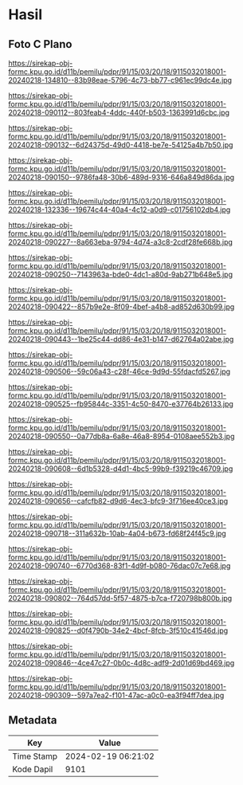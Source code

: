 # Hasil

## Foto C Plano

https://sirekap-obj-formc.kpu.go.id/d11b/pemilu/pdpr/91/15/03/20/18/9115032018001-20240218-134810--83b98eae-5796-4c73-bb77-c961ec99dc4e.jpg

https://sirekap-obj-formc.kpu.go.id/d11b/pemilu/pdpr/91/15/03/20/18/9115032018001-20240218-090112--803feab4-4ddc-440f-b503-1363991d6cbc.jpg

https://sirekap-obj-formc.kpu.go.id/d11b/pemilu/pdpr/91/15/03/20/18/9115032018001-20240218-090132--6d24375d-49d0-4418-be7e-54125a4b7b50.jpg

https://sirekap-obj-formc.kpu.go.id/d11b/pemilu/pdpr/91/15/03/20/18/9115032018001-20240218-090150--9786fa48-30b6-489d-9316-646a849d86da.jpg

https://sirekap-obj-formc.kpu.go.id/d11b/pemilu/pdpr/91/15/03/20/18/9115032018001-20240218-132336--19674c44-40a4-4c12-a0d9-c01756102db4.jpg

https://sirekap-obj-formc.kpu.go.id/d11b/pemilu/pdpr/91/15/03/20/18/9115032018001-20240218-090227--8a663eba-9794-4d74-a3c8-2cdf28fe668b.jpg

https://sirekap-obj-formc.kpu.go.id/d11b/pemilu/pdpr/91/15/03/20/18/9115032018001-20240218-090250--7143963a-bde0-4dc1-a80d-9ab271b648e5.jpg

https://sirekap-obj-formc.kpu.go.id/d11b/pemilu/pdpr/91/15/03/20/18/9115032018001-20240218-090422--857b9e2e-8f09-4bef-a4b8-ad852d630b99.jpg

https://sirekap-obj-formc.kpu.go.id/d11b/pemilu/pdpr/91/15/03/20/18/9115032018001-20240218-090443--1be25c44-dd86-4e31-b147-d62764a02abe.jpg

https://sirekap-obj-formc.kpu.go.id/d11b/pemilu/pdpr/91/15/03/20/18/9115032018001-20240218-090506--59c06a43-c28f-46ce-9d9d-55fdacfd5267.jpg

https://sirekap-obj-formc.kpu.go.id/d11b/pemilu/pdpr/91/15/03/20/18/9115032018001-20240218-090525--fb95844c-3351-4c50-8470-e37764b26133.jpg

https://sirekap-obj-formc.kpu.go.id/d11b/pemilu/pdpr/91/15/03/20/18/9115032018001-20240218-090550--0a77db8a-6a8e-46a8-8954-0108aee552b3.jpg

https://sirekap-obj-formc.kpu.go.id/d11b/pemilu/pdpr/91/15/03/20/18/9115032018001-20240218-090608--6d1b5328-d4d1-4bc5-99b9-f39219c46709.jpg

https://sirekap-obj-formc.kpu.go.id/d11b/pemilu/pdpr/91/15/03/20/18/9115032018001-20240218-090656--cafcfb82-d9d6-4ec3-bfc9-3f716ee40ce3.jpg

https://sirekap-obj-formc.kpu.go.id/d11b/pemilu/pdpr/91/15/03/20/18/9115032018001-20240218-090718--311a632b-10ab-4a04-b673-fd68f24f45c9.jpg

https://sirekap-obj-formc.kpu.go.id/d11b/pemilu/pdpr/91/15/03/20/18/9115032018001-20240218-090740--6770d368-83f1-4d9f-b080-76dac07c7e68.jpg

https://sirekap-obj-formc.kpu.go.id/d11b/pemilu/pdpr/91/15/03/20/18/9115032018001-20240218-090802--764d57dd-5f57-4875-b7ca-f720798b800b.jpg

https://sirekap-obj-formc.kpu.go.id/d11b/pemilu/pdpr/91/15/03/20/18/9115032018001-20240218-090825--d0f4790b-34e2-4bcf-8fcb-3f510c41546d.jpg

https://sirekap-obj-formc.kpu.go.id/d11b/pemilu/pdpr/91/15/03/20/18/9115032018001-20240218-090846--4ce47c27-0b0c-4d8c-adf9-2d01d69bd469.jpg

https://sirekap-obj-formc.kpu.go.id/d11b/pemilu/pdpr/91/15/03/20/18/9115032018001-20240218-090309--597a7ea2-f101-47ac-a0c0-ea3f94ff7dea.jpg


## Metadata

| Key        | Value               |
| ---------- | ------------------- |
| Time Stamp | 2024-02-19 06:21:02 |
| Kode Dapil | 9101                |



